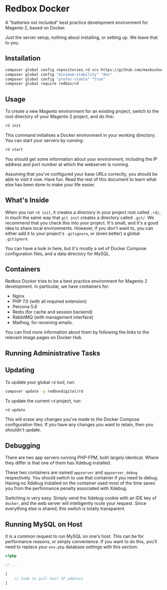 # Redbox Docker

A "batteries not included" best practice development environment for Magento 2,
based on Docker.

Just the server setup, nothing about installing, or setting up. We leave that to
you.

## Installation

```bash
composer global config repositories.rd vcs https://github.com/maxbucknell/rd.git
composer global config "minimum-stability" "dev"
composer global config "prefer-stable" "true"
composer global require redbox/rd
```

## Usage

To create a new Magento environment for an existing project, switch to the root
directory of your Magento 2 project, and do this:

```bash
rd init
```

This command initialises a Docker environment in your working directory. You can
start your servers by running:

```bash
rd start
```

You should get some information about your environment, including the IP address
and port number at which the webserver is running.

Assuming that you've configured your base URLs correctly, you should be able to
visit it now. Have fun. Read the rest of this document to learn what else has
been done to make your life easier.

## What's Inside

When you run `rd init`, it creates a directory in your project root called
`.rd/`, in much the same way that `git init` creates a directory called `.git/`.
We recommend that you check this into your project. It's small, and it's a good
idea to share local environments. However, if you don't want to, you can either
add it to your project's `.gitignore`, or (even better) a global `.gitignore`.

You can have a look in here, but it's mostly a set of Docker Compose
configuration files, and a data directory for MySQL.

## Containers

Redbox Docker tries to be a best practice environment for Magento 2 development.
In particular, we have containers for:

*	Nginx
*	PHP 7.0 (with all required extension)
*	Percona 5.6
*	Redis (for cache and session backend)
*	RabbitMQ (with management interface)
*	Mailhog, for receiving emails.

You can find more information about them by following the links to the relevant
image pages on Docker Hub.

## Running Administrative Tasks

## Updating

To update your global `rd` tool, run:

```bash
composer update -g redboxdigital/rd
```

To update the current `rd` project, run:

```bash
rd update
```

This will erase any changes you've made to the Docker Compose configuration
files. If you have any changes you want to retain, then you shouldn't update.

## Debugging

There are two app servers running PHP-FPM, both largely identical. Where they
differ is that one of them has Xdebug installed.

These two containers are named `appserver` and `appserver_debug` respectively.
You should switch to use that container if you need to debug. Having no Xdebug
installed on the container used most of the time saves you from the performance
penalty associated with Xdebug.

Switching is very easy. Simply send the Xdebug cookie with an IDE key of
`docker`, and the web server will intelligently route your request. Since
everything else is shared, this switch is totally transparent.

## Running MySQL on Host

It is a common request to run MySQL on one's host. This can be for performance
reasons, or simply convenience. If you want to do this, you'll need to replace
your `env.php` database settings with this section:

```php
<?php

// ...

[
    // Code to pull host IP address
]
```

